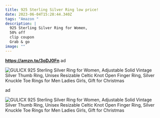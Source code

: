 ```yaml
---
title: 925 Sterling Silver Ring low price!
date: 2023-06-04T15:28:44.340Z
tags: "Amazon "
description: |
  925 Sterling Silver Ring for Women, 
  50% off 
  clip coupon 
  Grab & go 
image: ""
---
```

**<https://amzn.to/3oDJ0Fn>** ad

<!--StartFragment-->

![GULICX 925 Sterling Silver Ring for Women, Adjustable Solid Vintage Silver Thumb Ring, Unisex Resizable Celtic Knot Open Finger Ring, Silver Knuckle Toe Rings for Men Ladies Girls, Gift for Christmas]()

<!--EndFragment-->

ad

<!--StartFragment-->

![GULICX 925 Sterling Silver Ring for Women, Adjustable Solid Vintage Silver Thumb Ring, Unisex Resizable Celtic Knot Open Finger Ring, Silver Knuckle Toe Rings for Men Ladies Girls, Gift for Christmas](https://m.media-amazon.com/images/I/61S63R21xhL._AC_UX575_.jpg)

<!--EndFragment-->